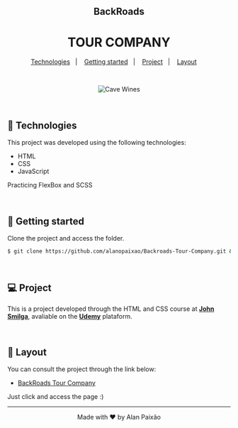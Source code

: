 <h2 align="center">BackRoads</h2>
<h1 align="center">TOUR COMPANY</h1>

<p align="center">
  <a href="#-technologies">Technologies</a>&nbsp;&nbsp;&nbsp;|&nbsp;&nbsp;&nbsp;
  <a href="#-layout">Getting started</a>&nbsp;&nbsp;&nbsp;|&nbsp;&nbsp;&nbsp;
  <a href="#-project">Project</a>&nbsp;&nbsp;&nbsp;|&nbsp;&nbsp;&nbsp;
  <a href="#-layout">Layout</a>&nbsp;&nbsp;&nbsp;&nbsp;&nbsp;&nbsp;
</p>

<br>

<p align="center" margin="0 auto">
  <img alt="Cave Wines" src="public/preview.gif">
</p>

<br>

## 🧪 Technologies

This project was developed using the following technologies:

- HTML
- CSS
- JavaScript

Practicing FlexBox and SCSS

<br>

## 🚀 Getting started

Clone the project and access the folder.

```bash
$ git clone https://github.com/alanopaixao/Backroads-Tour-Company.git && cd Backroads-Tour-Company
```
<br>

## 💻 Project

This is a project developed through the HTML and CSS course at **[John Smilga](https://www.johnsmilga.com/)**, avaliable on the  **[Udemy](https://www.udemy.com/course/in-depth-html-css-course-build-responsive-websites/)** plataform.

<br>

## 🔖 Layout

You can consult the project through the link below:

- [BackRoads Tour Company](https://backroads-alan.netlify.app/) 


Just click and access the page :)

---

<p align="center">Made with ❤️ by Alan Paixão